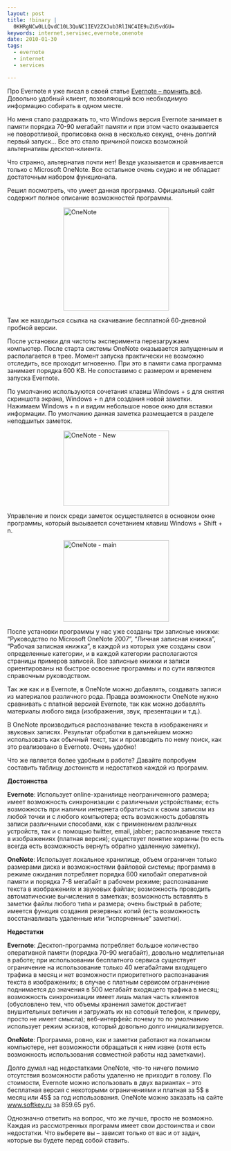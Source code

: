```yaml
--- 
layout: post
title: !binary |
  0KHRgNCw0LLQvdC10L3QuNC1IEV2ZXJub3RlINC4IE9uZU5vdGU=
keywords: internet,servisec,evernote,onenote
date: 2010-01-30
tags:
  - evernote
  - internet
  - services

---
```

Про Evernote я уже писал в своей статье <a href="/2010/01/25/evernote-pomnit-vse/">Evernote – помнить всё</a>. Довольно удобный клиент, позволяющий всю необходимую информацию собирать в одном месте.

Но меня стало раздражать то, что Windows версия Evernote занимает в памяти порядка 70-90 мегабайт памяти и при этом часто оказывается не поворотливой, прописовка окна в несколько секунд, очень долгий первый запуск… Все это стало причиной поиска возможной альтернативы десктоп-клиента.

Что странно, альтернатив почти нет! Везде указывается и сравнивается только с Microsoft OneNote. Все остальное очень скудно и не обладает достаточным набором функционала.

Решил посмотреть, что умеет данная программа. Официальный сайт содержит полное описание возможностей программы.

<a href="http://office.microsoft.com/ru-ru/onenote/default.aspx"><img style="display: block; float: none; margin-left: auto; margin-right: auto; border: 0px;" title="OneNote" src="http://static.juev.ru/2010/01/OneNote.png" border="0" alt="OneNote" width="244" height="238" /></a> 

Там же находиться ссылка на скачивание бесплатной 60-дневной пробной версии.

После установки для чистоты эксперимента перезагружаем компьютер. После старта системы OneNote оказывается запущенным и располагается в трее. Момент запуска практически не возможно отследить, все проходит мгновенно. При это в памяти сама программа занимает порядка 600 KB. Не сопоставимо с размером и временем запуска Evernote.

По умолчанию используются сочетания клавиш Windows + s для снятия скриншота экрана, Windows + n для создания новой заметки. Нажимаем Windows + n и видим небольшое новое окно для вставки информации. По умолчанию данная заметка размещается в разделе неподшитых заметок.

<a href="http://static.juev.ru/2010/01/OneNoteNew.png" id="lightbox"><img style="display: block; float: none; margin-left: auto; margin-right: auto; border: 0px;" title="OneNote - New" src="http://static.juev.ru/2010/01/OneNoteNew_thumb.png" border="0" alt="OneNote - New" width="244" height="174" /></a> 

Управление и поиск среди заметок осуществляется в основном окне программы, который вызывается сочетанием клавиш Windows + Shift + n.

<a href="http://static.juev.ru/2010/01/OneNotemain.png" id="lightbox"><img style="display: block; float: none; margin-left: auto; margin-right: auto; border: 0px;" title="OneNote - main" src="http://static.juev.ru/2010/01/OneNotemain_thumb.png" border="0" alt="OneNote - main" width="244" height="188" /></a>

После установки программы у нас уже созданы три записные книжки: “Руководство по Microsoft OneNote 2007”, “Личная записная книжка”, “Рабочая записная книжка”, в каждой из которых уже созданы свои определенные категории, и в каждой категории располагаются страницы примеров записей. Все записные книжки и записи ориентированы на быстрое освоение программы и по сути являются справочным руководством.

Так же как и в Evernote, в OneNote можно добавлять, создавать записи из материалов различного рода. Правда возможности OneNote нужно сравнивать с платной версией Evernote, так как можно добавлять материалы любого вида (изображения, звук, презентации и т.д.).

В OneNote производиться распознавание текста в изображениях и звуковых записях. Результат обработки в дальнейшем можно использовать как обычный текст, так и производить по нему поиск, как это реализовано в Evernote. Очень удобно!

Что же является более удобным в работе? Давайте попробуем составить таблицу достоинств и недостатков каждой из программ.

<strong>Достоинства</strong>

<strong>Evernote</strong>: Использует online-хранилище неограниченного размера; имеет возможность синхронизации с различными устройствами; есть возможность при наличии интернета обратиться к своим записям из любой точки и с любого компьютера; есть возможность добавлять записи различными способами, как с применением различных устройств, так и с помощью twitter, email, jabber; распознавание текста в изображениях (платная версия); существует понятие корзины (то есть всегда есть возможность вернуть обратно удаленную заметку).

<strong>OneNote</strong>: Использует локальное хранилище, объем ограничен только размерами диска и возможностями файловой системы; программа в режиме ожидания потребляет порядка 600 килобайт оперативной памяти и порядка 7-8 мегабайт в рабочем режиме; распознавание текста в изображениях и звуковых файлах; возможность проводить автоматические вычисления в заметках; возможность вставлять в заметки файлы любого типа и размера; очень быстрый в работе; имеется функция создания резервных копий (есть возможность восстанавливать удаленные или “испорченные” заметки).

<strong> </strong>

<strong>Недостатки</strong>

<strong>Evernote</strong>: Десктоп-программа потребляет большое количество оперативной памяти (порядка 70-90 мегабайт), довольно медлительная в работе; при использовании бесплатного сервиса существует ограничение на использование только 40 мегабайтами входящего трафика в месяц и нет возможности приоритетного распознавания текста в изображениях; в случае с платным сервисом ограничение поднимается до значения в 500 мегабайт входящего трафика в месяц; возможность синхронизации имеет лишь малая часть клиентов (обусловлено тем, что объемы хранения заметок достигает внушительных величин и загружать их на сотовый телефон, к примеру, просто не имеет смысла); веб-интерфейс почему то по умолчанию использует режим эскизов, который довольно долго инициализируется.

<strong>OneNote</strong>: Программа, ровно, как и заметки работают на локальном компьютере, нет возможности обращаться к ним извне (хотя есть возможность использования совместной работы над заметками).

Долго думал над недостатками OneNote, что-то ничего помимо отсутствия возможности работы
удаленно не приходит в голову. По стоимости, Evernote можно использовать в двух вариантах
– это бесплатная версия с некоторыми ограничениями и платная за 5$ в месяц или 45$ за год
использования. OneNote можно заказать на сайте <a href="http://www.softkey.ru/catalog/program.php?ID=25420&amp;progdesc=long" rel="nofollow">www.softkey.ru</a> за 859.65 руб.

Однозначно ответить на вопрос, что же лучше, просто не возможно. Каждая из рассмотренных программ имеет свои достоинства и свои недостатки. Что выберете вы – зависит только от вас и от задач, которые вы будете перед собой ставить.
